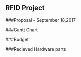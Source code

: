 RFID Project
------------

###Proposal - September 18,2017

###Gantt Chart

###Budget

###Recieved Hardware parts
